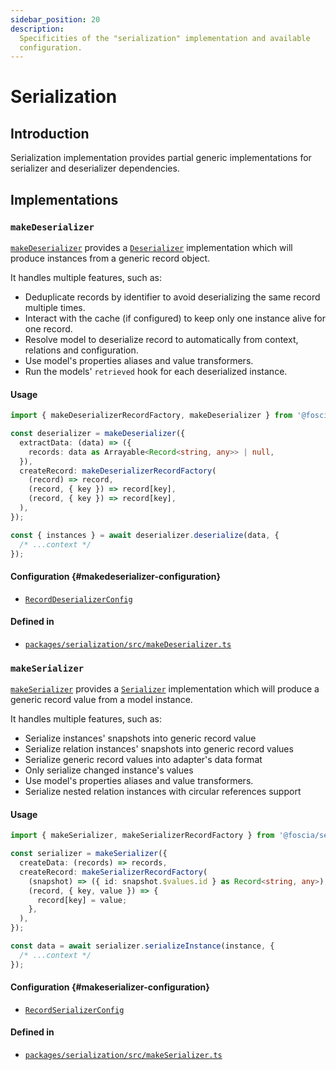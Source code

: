 ```yaml
---
sidebar_position: 20
description:
  Specificities of the "serialization" implementation and available
  configuration.
---
```


# Serialization

## Introduction

Serialization implementation provides partial generic implementations
for serializer and deserializer dependencies.

## Implementations

### `makeDeserializer`

[`makeDeserializer`](/docs/api/@foscia/serialization/functions/makeDeserializer)
provides a [`Deserializer`](/docs/api/@foscia/core/interfaces/Deserializer)
implementation which will produce instances from a generic record object.

It handles multiple features, such as:

- Deduplicate records by identifier to avoid deserializing the same record
  multiple times.
- Interact with the cache (if configured) to keep only one instance alive for
  one record.
- Resolve model to deserialize record to automatically from context, relations
  and configuration.
- Use model's properties aliases and value transformers.
- Run the models' `retrieved` hook for each deserialized instance.

#### Usage

```typescript
import { makeDeserializerRecordFactory, makeDeserializer } from '@foscia/serialization';

const deserializer = makeDeserializer({
  extractData: (data) => ({
    records: data as Arrayable<Record<string, any>> | null,
  }),
  createRecord: makeDeserializerRecordFactory(
    (record) => record,
    (record, { key }) => record[key],
    (record, { key }) => record[key],
  ),
});

const { instances } = await deserializer.deserialize(data, {
  /* ...context */
});
```

#### Configuration {#makedeserializer-configuration}

- [`RecordDeserializerConfig`](/docs/api/@foscia/serialization/interfaces/RecordDeserializerConfig)

#### Defined in

- [`packages/serialization/src/makeDeserializer.ts`](https://github.com/foscia-dev/foscia/blob/main/packages/serialization/src/makeDeserializer.ts)

### `makeSerializer`

[`makeSerializer`](/docs/api/@foscia/serialization/functions/makeSerializer)
provides a [`Serializer`](/docs/api/@foscia/core/interfaces/Serializer)
implementation which will produce a generic record value from a model instance.

It handles multiple features, such as:

- Serialize instances' snapshots into generic record value
- Serialize relation instances' snapshots into generic record values
- Serialize generic record values into adapter's data format
- Only serialize changed instance's values
- Use model's properties aliases and value transformers.
- Serialize nested relation instances with circular references support

#### Usage

```typescript
import { makeSerializer, makeSerializerRecordFactory } from '@foscia/serialization';

const serializer = makeSerializer({
  createData: (records) => records,
  createRecord: makeSerializerRecordFactory(
    (snapshot) => ({ id: snapshot.$values.id } as Record<string, any>),
    (record, { key, value }) => {
      record[key] = value;
    },
  ),
});

const data = await serializer.serializeInstance(instance, {
  /* ...context */
});
```

#### Configuration {#makeserializer-configuration}

- [`RecordSerializerConfig`](/docs/api/@foscia/serialization/interfaces/RecordSerializerConfig)

#### Defined in

- [`packages/serialization/src/makeSerializer.ts`](https://github.com/foscia-dev/foscia/blob/main/packages/serialization/src/makeSerializer.ts)
